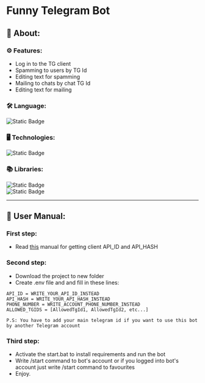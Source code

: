 # Funny Telegram Bot
## 📌 About:
### ⚙️ Features:
- Log in to the TG client
- Spamming to users by TG Id
- Editing text for spamming
- Mailing to chats by chat TG Id
- Editing text for mailing

### 🛠 Language:  
![Static Badge](https://img.shields.io/badge/Python_3.10-blue?style=for-the-badge&logo=python&logoColor=white&link=https%3A%2F%2Fwww.python.org%2F)
### 🖥 Technologies:  
![Static Badge](https://img.shields.io/badge/SQLite-Database-lightgrey?style=for-the-badge&logo=sqlite&logoColor=white&labelColor=%23003B57&link=https%3A%2F%2Fwww.sqlite.org%2F)
### 📚 Libraries:
![Static Badge](https://img.shields.io/badge/Telethon-blue?style=for-the-badge&logo=pypi&logoColor=white&link=https%3A%2F%2Fdocs.telethon.dev%2Fen%2Fstable%2F)  
![Static Badge](https://img.shields.io/badge/python--dotenv-blue?style=for-the-badge&logo=pypi&logoColor=white&link=https%3A%2F%2Fpypi.org%2Fproject%2Fpython-dotenv%2F)

____
## 📕 User Manual:
### First step:
- Read [this](https://core.telegram.org/api/obtaining_api_id) manual for getting client API_ID and API_HASH
### Second step:
- Download the project to new folder
- Create .env file and and fill in these lines:  
```
API_ID = WRITE_YOUR_API_ID_INSTEAD
API_HASH = WRITE_YOUR_API_HASH_INSTEAD
PHONE_NUMBER = WRITE_ACCOUNT_PHONE_NUMBER_INSTEAD
ALLOWED_TGIDS = [AllowedTgId1, AllowedTgId2, etc...]

P.S: You have to add your main telegram id if you want to use this bot by another Telegram account
```
### Third step:
- Activate the start.bat to install requirements and run the bot
- Write /start command to bot's account or if you logged into bot's account just write /start command to favourites
- Enjoy.
